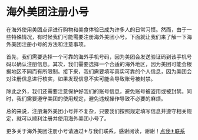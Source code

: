 # 海外美团注册小号

在海外使用美团点评进行购物和美食体验已成为许多人的日常习惯。然而，由于一些特殊情况，有时候我们可能需要注册海外美团小号。下面就让我们来了解一下海外美团注册小号的方法和注意事项。

首先，我们需要选择一个可靠的海外手机号码，因为美团会发送验证码到该手机号码以确认注册信息。其次，我们需要选择一个合适的海外地区，因为美团可能会根据地区不同而有所限制。接下来，我们需要填写真实可靠的个人信息，因为美团会对注册信息进行核实，如果发现信息不实可能会导致账号被封禁。

除此之外，我们还需要注意保护好我们的账号信息，避免账号被盗用或被封禁。同时，我们需要遵守美团的使用规定，避免违规操作导致不必要的麻烦。

总的来说，注册海外美团小号并不复杂，只要我们按照规定填写信息并遵守相关规定，就可以顺利注册并使用海外美团小号了。

更多关于海外美团注册小号请通过✈与我们联系，感谢阅读，谢谢！[点我✈联系](https://add.k02.cc)